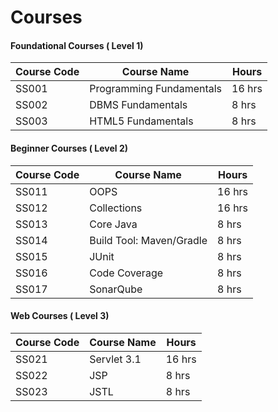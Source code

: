 # Courses

#### Foundational Courses ( Level 1)

| Course Code | Course Name  | Hours  |
| ------- | --- | --- |
| SS001 | Programming Fundamentals | 16 hrs |
| SS002 | DBMS Fundamentals | 8 hrs | 
| SS003 | HTML5 Fundamentals | 8 hrs | 

#### Beginner Courses ( Level 2)

| Course Code | Course Name  | Hours  |
| ------- | --- | --- |
| SS011 | OOPS | 16 hrs |
| SS012 | Collections | 16 hrs |
| SS013 | Core Java | 8 hrs |
| SS014 | Build Tool: Maven/Gradle | 8 hrs | 
| SS015 | JUnit | 8 hrs | 
| SS016 | Code Coverage | 8 hrs |  
| SS017 | SonarQube | 8 hrs | 

#### Web Courses ( Level 3)

| Course Code | Course Name  | Hours  |
| ------- | --- | --- |
| SS021 | Servlet 3.1 | 16 hrs |
| SS022 | JSP | 8 hrs | 
| SS023 | JSTL | 8 hrs | 


